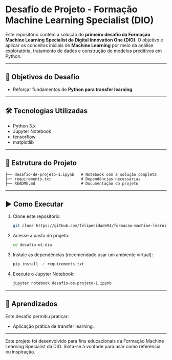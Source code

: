 # Desafio de Projeto - Formação Machine Learning Specialist (DIO)

Este repositório contém a solução do **primeiro desafio da Formação Machine Learning Specialist da Digital Innovation One (DIO)**.
O objetivo é aplicar os conceitos iniciais de **Machine Learning** por meio da análise exploratória, tratamento de dados e construção de modelos preditivos em Python.

---

## 📌 Objetivos do Desafio

- Reforçar fundamentos de **Python para transfer learning**.

---

## 🛠️ Tecnologias Utilizadas

- Python 3.x
- Jupyter Notebook
- tensorflow
- matplotlib

---

## 📂 Estrutura do Projeto

```
├── desafio-de-projeto-1.ipynb   # Notebook com a solução completa
├── requirements.txt             # Dependências necessárias
├── README.md                    # Documentação do projeto
```

---

## ▶️ Como Executar

1. Clone este repositório:
   ```bash
   git clone https://github.com/felipecidade94/formacao-machine-learning-specialist-dio
   ```
2. Acesse a pasta do projeto:
   ```bash
   cd desafio-ml-dio
   ```
3. Instale as dependências (recomendado usar um ambiente virtual):
   ```bash
   pip install -r requirements.txt
   ```
4. Execute o Jupyter Notebook:
   ```bash
   jupyter notebook desafio-de-projeto-1.ipynb
   ```

---

## 📖 Aprendizados

Este desafio permitiu praticar:

- Aplicação prática de transfer learning.

---

Este projeto foi desenvolvido para fins educacionais da Formação Machine Learning Specialist da DIO.
Sinta-se à vontade para usar como referência ou inspiração.

